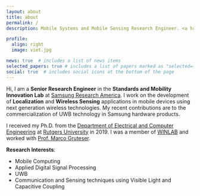 ```yaml
---
layout: about
title: about
permalink: /
description: Mobile Systems and Mobile Sensing Research Engineer. <a href="https://www.sra.samsung.com">Samsung Research America</a>.

profile:
  align: right
  image: viet.jpg

news: true  # includes a list of news items
selected_papers: true # includes a list of papers marked as "selected={true}"
social: true  # includes social icons at the bottom of the page
---
```


Hi, I am a **Senior Research Engineer** in the **Standards and Mobility Innovation Lab** at [Samsung Research America](https://www.sra.samsung.com). I work on the development of **Localization** and **Wireless Sensing** applications in mobile devices using next generation wireless technologies. My recent contributions are to the commercialization of UWB technology in Samsung hardware products. 

I received my Ph.D. from the [Department of Electrical and Computer Engineering](http://www.ece.rutgers.edu/) at [Rutgers University](http://www.rutgers.edu/) in 2019. I was a member of [WINLAB](http://www.winlab.rutgers.edu/) and worked with [Prof. Marco Gruteser](http://www.winlab.rutgers.edu/~gruteser/). 

**Research Interests**:

- Mobile Computing  
- Applied Digital Signal Processing 
- UWB 
- Communication and Sensing techniques using Visible Light and Capacitive Coupling

<!-- Write your biography here. Tell the world about yourself. Link to your favorite [subreddit](http://reddit.com){:target="\_blank"}. You can put a picture in, too. The code is already in, just name your picture `prof_pic.jpg` and put it in the `img/` folder.

Put your address / P.O. box / other info right below your picture. You can also disable any these elements by editing `profile` property of the YAML header of your `_pages/about.md`. Edit `_bibliography/papers.bib` and Jekyll will render your [publications page](/al-folio/publications/) automatically.

Link to your social media connections, too. This theme is set up to use [Font Awesome icons](http://fortawesome.github.io/Font-Awesome/){:target="\_blank"} and [Academicons](https://jpswalsh.github.io/academicons/){:target="\_blank"}, like the ones below. Add your Facebook, Twitter, LinkedIn, Google Scholar, or just disable all of them. -->
